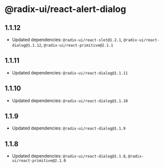 # @radix-ui/react-alert-dialog

## 1.1.12

- Updated dependencies: `@radix-ui/react-slot@1.2.1`, `@radix-ui/react-dialog@1.1.12`, `@radix-ui/react-primitive@2.1.1`

## 1.1.11

- Updated dependencies: `@radix-ui/react-dialog@1.1.11`

## 1.1.10

- Updated dependencies: `@radix-ui/react-dialog@1.1.10`

## 1.1.9

- Updated dependencies: `@radix-ui/react-dialog@1.1.9`

## 1.1.8

- Updated dependencies: `@radix-ui/react-dialog@1.1.8`, `@radix-ui/react-primitive@2.1.0`
